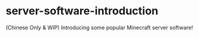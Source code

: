 # server-software-introduction
(Chinese Only &amp; WIP) Introducing some popular Minecraft server software!
